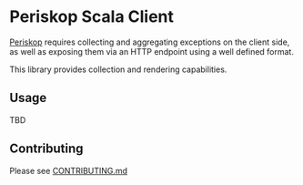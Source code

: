 # Periskop Scala Client

[Periskop](https://github.com/soundcloud/periskop) requires collecting and aggregating exceptions on the client side,
as well as exposing them via an HTTP endpoint using a well defined format.

This library provides collection and rendering capabilities.

## Usage

TBD


## Contributing

Please see [CONTRIBUTING.md](CONTRIBUTING.md)
